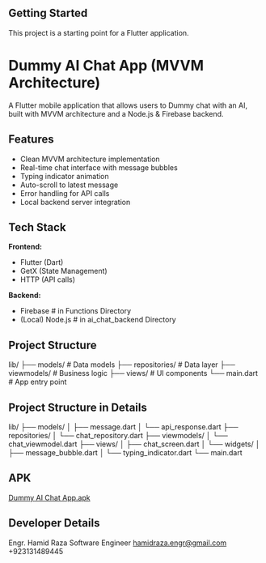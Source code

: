 
## Getting Started

This project is a starting point for a Flutter application.

# Dummy AI Chat App (MVVM Architecture)

A Flutter mobile application that allows users to  Dummy chat with an AI, built with MVVM architecture and a Node.js & Firebase backend.

## Features

- Clean MVVM architecture implementation
- Real-time chat interface with message bubbles
- Typing indicator animation
- Auto-scroll to latest message
- Error handling for API calls
- Local backend server integration

## Tech Stack

**Frontend:**
- Flutter (Dart)
- GetX (State Management)
- HTTP (API calls)

**Backend:**
- Firebase # in Functions Directory
- (Local) Node.js # in ai_chat_backend Directory

## Project Structure

lib/
├── models/ # Data models
├── repositories/ # Data layer
├── viewmodels/ # Business logic
├── views/ # UI components
└── main.dart # App entry point

## Project Structure in Details

lib/
├── models/
│   ├── message.dart
│   └── api_response.dart
├── repositories/
│   └── chat_repository.dart
├── viewmodels/
│   └── chat_viewmodel.dart
├── views/
│   ├── chat_screen.dart
│   └── widgets/
│       ├── message_bubble.dart
│       └── typing_indicator.dart
└── main.dart

## APK
[Dummy AI Chat App.apk](Dummy%20AI%20Chat%20App.apk)

## Developer Details
 Engr. Hamid Raza
 Software Engineer
 hamidraza.engr@gmail.com
 +923131489445